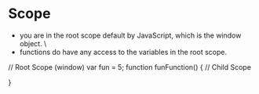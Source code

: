 # Scope

- you are in the root scope default by JavaScript, which is the window object. \
- functions do have any access to the variables in the root scope. 

// Root Scope (window)
var fun = 5;
function funFunction() {
  // Child Scope
  
}
